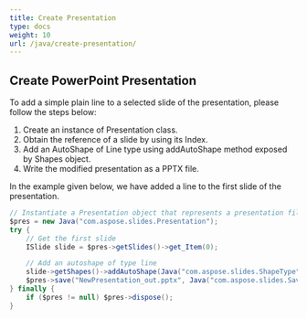 ```yaml
---
title: Create Presentation
type: docs
weight: 10
url: /java/create-presentation/
---
```


## **Create PowerPoint Presentation**
To add a simple plain line to a selected slide of the presentation, please follow the steps below:

1. Create an instance of Presentation class.
1. Obtain the reference of a slide by using its Index.
1. Add an AutoShape of Line type using addAutoShape method exposed by Shapes object.
1. Write the modified presentation as a PPTX file.

In the example given below, we have added a line to the first slide of the presentation.

```java
// Instantiate a Presentation object that represents a presentation file
$pres = new Java("com.aspose.slides.Presentation");
try {
    // Get the first slide
    ISlide slide = $pres->getSlides()->get_Item(0);

    // Add an autoshape of type line
    slide->getShapes()->addAutoShape(Java("com.aspose.slides.ShapeType")->Line, 50, 150, 300, 0);
    $pres->save("NewPresentation_out.pptx", Java("com.aspose.slides.SaveFormat")->Pptx);
} finally {
    if ($pres != null) $pres->dispose();
}
```
